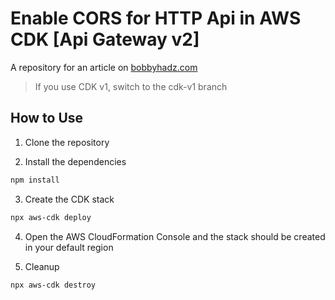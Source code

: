 # Enable CORS for HTTP Api in AWS CDK [Api Gateway v2]

A repository for an article on
[bobbyhadz.com](https://bobbyhadz.com/blog/aws-cdk-http-api-apigateway-v2-cors)

> If you use CDK v1, switch to the cdk-v1 branch

## How to Use

1. Clone the repository

2. Install the dependencies

```bash
npm install
```

3. Create the CDK stack

```bash
npx aws-cdk deploy
```

4. Open the AWS CloudFormation Console and the stack should be created in your
   default region

5. Cleanup

```bash
npx aws-cdk destroy
```
